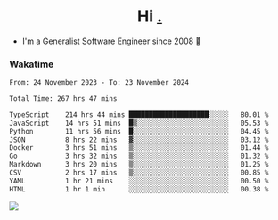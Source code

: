 <h1 align="center">Hi <a href="https://www.hackerrank.com/erasmosaraujo">.</a></h1>
 
- I'm a Generalist Software Engineer  since 2008 🚀
<!--  
<p align="left">
  <a href="https://github.com/erasmosoares/github-readme-stats">
    <img
      align="center"
      src="https://github-readme-stats.vercel.app/api/top-langs/?username=erasmosoares&theme=radical&layout=compact"
    />
  </a>
  <a href="https://github.com/erasmosoares/github-readme-stats">
    [![Harlok's WakaTime stats](https://github-readme-stats.vercel.app/api/wakatime?username=ffflabs)](https://github.com/anuraghazra/github-readme-stats)
  </a>
</p>

<!--
 ### Repo 
 
<p align="left">
 <a href="https://github.com/erasmosoares/github-readme-stats">
    <img
      align="center"
      height="165"
      src="https://github-readme-stats.vercel.app/api/pin?username=erasmosoares&repo=sample-node&title_color=fff&icon_color=f9f9f9&text_color=9f9f9f&bg_color=151515"
    />
  </a>
  <a href="https://github.com/erasmosoares/github-readme-stats">
    <img
      align="center"
      height="165"
      src="https://github-readme-stats.vercel.app/api/pin?username=erasmosoares&repo=sample-node&title_color=fff&icon_color=f9f9f9&text_color=9f9f9f&bg_color=151515"
    />
  </a>
</p>
-->

 ### Wakatime 

<!--START_SECTION:waka-->

```txt
From: 24 November 2023 - To: 23 November 2024

Total Time: 267 hrs 47 mins

TypeScript    214 hrs 44 mins ████████████████████░░░░░   80.01 %
JavaScript    14 hrs 51 mins  █▒░░░░░░░░░░░░░░░░░░░░░░░   05.53 %
Python        11 hrs 56 mins  █░░░░░░░░░░░░░░░░░░░░░░░░   04.45 %
JSON          8 hrs 22 mins   ▓░░░░░░░░░░░░░░░░░░░░░░░░   03.12 %
Docker        3 hrs 51 mins   ▒░░░░░░░░░░░░░░░░░░░░░░░░   01.44 %
Go            3 hrs 32 mins   ▒░░░░░░░░░░░░░░░░░░░░░░░░   01.32 %
Markdown      3 hrs 20 mins   ▒░░░░░░░░░░░░░░░░░░░░░░░░   01.25 %
CSV           2 hrs 17 mins   ▒░░░░░░░░░░░░░░░░░░░░░░░░   00.85 %
YAML          1 hr 21 mins    ░░░░░░░░░░░░░░░░░░░░░░░░░   00.50 %
HTML          1 hr 1 min      ░░░░░░░░░░░░░░░░░░░░░░░░░   00.38 %
```

<!--END_SECTION:waka-->

![](https://komarev.com/ghpvc/?username=erasmosoares&color=brightgreen)
